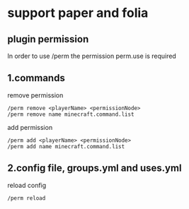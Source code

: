 # support paper and folia

## plugin permission
In order to use /perm the permission perm.use is required
## 1.commands
remove permission  
```
/perm remove <playerName> <permissionNode>
/perm remove name minecraft.command.list
```
add permission  
```
/perm add <playerName> <permissionNode>  
/perm add name minecraft.command.list
```

## 2.config file, groups.yml and uses.yml
reload config
```
/perm reload
```

